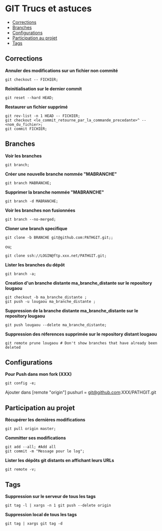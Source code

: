 # GIT Trucs et astuces
 - [Corrections](#corrections)
 - [Branches](#branches)
 - [Configurations](#configurations)
 - [Participation au projet](#participation)
 - [Tags](#tags)
 
## <a name="corrections"></a> Corrections
**Annuler des modifications sur un fichier non commité**
```shell
git checkout -- FICHIER;
```
**Reinitialisation sur le dernier commit**
```shell
git reset --hard HEAD;
```
**Restaurer un fichier supprimé**
```shell
git rev-list -n 1 HEAD -- FICHIER;
git checkout <le_commit_retourne_par_la_commande_precedante>^ -- <nom_du_fichier>;
git commit FICHIER;
```

## <a name="branches"></a> Branches
**Voir les branches**
```shell
git branch;
```
**Créer une nouvelle branche nommée "MABRANCHE"**
```shell
git branch MABRANCHE;
```
**Supprimer la branche nommée "MABRANCHE"**
```shell
git branch -d MABRANCHE;
```
**Voir les branches non fusionnées**
```shell
git branch --no-merged;
```
**Cloner une branch specifique**
```shell
git clone -b BRANCHE git@github.com:PATHGIT.git;;
```
ou;
```shell
git clone ssh://LOGIN@ftp.xxx.net/PATHGIT.git;
```

**Lister les branches du dépôt**
```shell
git branch -a;
```
**Creation d'un branche distante ma_branche_distante sur le repository lougaou**
```shell
git checkout -b ma_branche_distante ;
git push -u lougaou ma_branche_distante ;
```
**Suppression de la branche distante ma_branche_distante sur le repository lougaou**
```shell
git push lougaou --delete ma_branche_distante;
```
**Suppression des réferences supprimée sur le repository distant lougaou**
```shell
git remote prune lougaou # Don't show branches that have already been deleted
```
## <a name="configurations"></a> Configurations
**Pour Push dans mon fork (XXX)**
```shell
git config -e;
```
Ajouter dans [remote "origin"]
pushurl = git@github.com:XXX/PATHGIT.git

## <a name="participation"></a> Participation au projet
**Récupérer les dernières modifications**
```shell
git pull origin master;
```
**Committer ses modifications**
```shell
git add --all; #Add all
git commit -m "Message pour le log";
```
**Lister les dépôts git distants en affichant leurs URLs**
```shell
git remote -v;
```

## <a name="tags"></a> Tags
**Suppression sur le serveur de tous les tags**
```shell
git tag -l | xargs -n 1 git push --delete origin
```

**Suppression local de tous les tags**
```shell
git tag | xargs git tag -d
```

